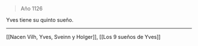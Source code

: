 > Año 1126

Yves tiene su quinto sueño.

---

[[Nacen Vilh, Yves, Sveinn y Holger]], [[Los 9 sueños de Yves]]